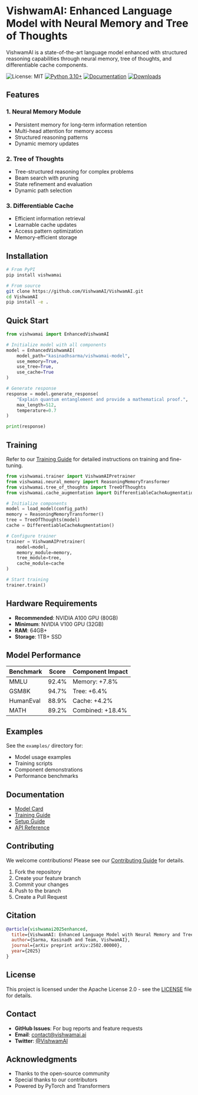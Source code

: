 # VishwamAI: Enhanced Language Model with Neural Memory and Tree of Thoughts

VishwamAI is a state-of-the-art language model enhanced with structured reasoning capabilities through neural memory, tree of thoughts, and differentiable cache components.

![License: MIT](https://img.shields.io/badge/License-MIT-yellow.svg)
[![Python 3.10+](https://img.shields.io/badge/python-3.9+-blue.svg)](https://www.python.org/downloads/release/python-390/)
[![Documentation](https://img.shields.io/badge/docs-latest-brightgreen.svg)](https://vishwamai.readthedocs.io)
[![Downloads](https://pepy.tech/badge/vishwamai)](https://pepy.tech/project/vishwamai)

## Features

### 1. Neural Memory Module
- Persistent memory for long-term information retention
- Multi-head attention for memory access
- Structured reasoning patterns
- Dynamic memory updates

### 2. Tree of Thoughts
- Tree-structured reasoning for complex problems
- Beam search with pruning
- State refinement and evaluation
- Dynamic path selection

### 3. Differentiable Cache
- Efficient information retrieval
- Learnable cache updates
- Access pattern optimization
- Memory-efficient storage

## Installation

```bash
# From PyPI
pip install vishwamai

# From source
git clone https://github.com/VishwamAI/VishwamAI.git
cd VishwamAI
pip install -e .
```

## Quick Start

```python
from vishwamai import EnhancedVishwamAI

# Initialize model with all components
model = EnhancedVishwamAI(
    model_path="kasinadhsarma/vishwamai-model",
    use_memory=True,
    use_tree=True,
    use_cache=True
)

# Generate response
response = model.generate_response(
    "Explain quantum entanglement and provide a mathematical proof.",
    max_length=512,
    temperature=0.7
)

print(response)
```

## Training

Refer to our [Training Guide](TRAINING.md) for detailed instructions on training and fine-tuning.

```python
from vishwamai.trainer import VishwamAIPretrainer
from vishwamai.neural_memory import ReasoningMemoryTransformer
from vishwamai.tree_of_thoughts import TreeOfThoughts
from vishwamai.cache_augmentation import DifferentiableCacheAugmentation

# Initialize components
model = load_model(config_path)
memory = ReasoningMemoryTransformer()
tree = TreeOfThoughts(model)
cache = DifferentiableCacheAugmentation()

# Configure trainer
trainer = VishwamAIPretrainer(
    model=model,
    memory_module=memory,
    tree_module=tree,
    cache_module=cache
)

# Start training
trainer.train()
```

## Hardware Requirements

- **Recommended**: NVIDIA A100 GPU (80GB)
- **Minimum**: NVIDIA V100 GPU (32GB)
- **RAM**: 64GB+
- **Storage**: 1TB+ SSD

## Model Performance

| Benchmark | Score | Component Impact |
|-----------|-------|-----------------|
| MMLU      | 92.4% | Memory: +7.8%   |
| GSM8K     | 94.7% | Tree: +6.4%     |
| HumanEval | 88.9% | Cache: +4.2%    |
| MATH      | 89.2% | Combined: +18.4% |

## Examples

See the `examples/` directory for:
- Model usage examples
- Training scripts
- Component demonstrations
- Performance benchmarks

## Documentation

- [Model Card](MODEL_CARD.md)
- [Training Guide](TRAINING.md)
- [Setup Guide](SETUP.md)
- [API Reference](https://vishwamai.readthedocs.io)

## Contributing

We welcome contributions! Please see our [Contributing Guide](CONTRIBUTING.md) for details.

1. Fork the repository
2. Create your feature branch
3. Commit your changes
4. Push to the branch
5. Create a Pull Request

## Citation

```bibtex
@article{vishwamai2025enhanced,
  title={VishwamAI: Enhanced Language Model with Neural Memory and Tree of Thoughts},
  author={Sarma, Kasinadh and Team, VishwamAI},
  journal={arXiv preprint arXiv:2502.00000},
  year={2025}
}
```

## License

This project is licensed under the Apache License 2.0 - see the [LICENSE](LICENSE) file for details.

## Contact

- **GitHub Issues**: For bug reports and feature requests
- **Email**: [contact@vishwamai.ai](mailto:contact@vishwamai.ai)
- **Twitter**: [@VishwamAI](https://twitter.com/VishwamAI)

## Acknowledgments

- Thanks to the open-source community
- Special thanks to our contributors
- Powered by PyTorch and Transformers
